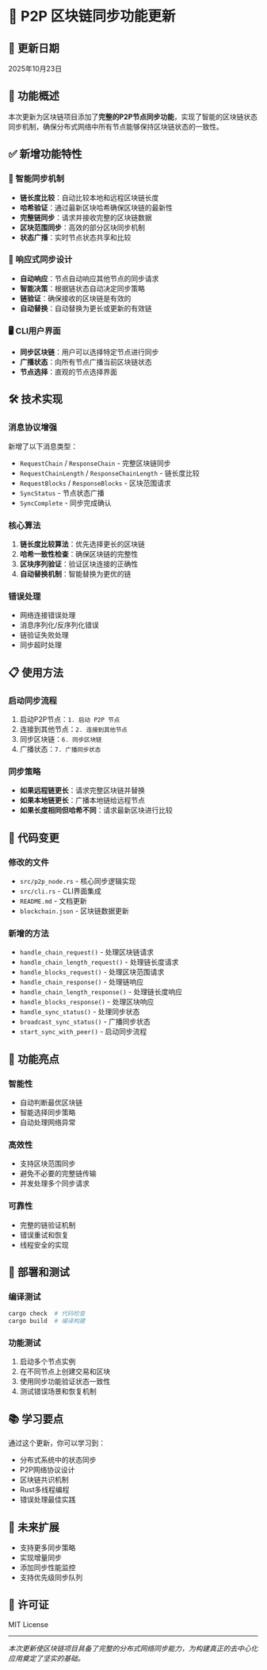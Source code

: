 # 🚀 P2P 区块链同步功能更新

## 📅 更新日期
2025年10月23日

## 🎯 功能概述

本次更新为区块链项目添加了**完整的P2P节点同步功能**，实现了智能的区块链状态同步机制，确保分布式网络中所有节点能够保持区块链状态的一致性。

## ✅ 新增功能特性

### 🔄 智能同步机制
- **链长度比较**：自动比较本地和远程区块链长度
- **哈希验证**：通过最新区块哈希确保区块链的最新性
- **完整链同步**：请求并接收完整的区块链数据
- **区块范围同步**：高效的部分区块同步机制
- **状态广播**：实时节点状态共享和比较

### 📡 响应式同步设计
- **自动响应**：节点自动响应其他节点的同步请求
- **智能决策**：根据链状态自动决定同步策略
- **链验证**：确保接收的区块链是有效的
- **自动替换**：自动替换为更长或更新的有效链

### 🖥️ CLI用户界面
- **同步区块链**：用户可以选择特定节点进行同步
- **广播状态**：向所有节点广播当前区块链状态
- **节点选择**：直观的节点选择界面

## 🛠️ 技术实现

### 消息协议增强
新增了以下消息类型：
- `RequestChain` / `ResponseChain` - 完整区块链同步
- `RequestChainLength` / `ResponseChainLength` - 链长度比较
- `RequestBlocks` / `ResponseBlocks` - 区块范围请求
- `SyncStatus` - 节点状态广播
- `SyncComplete` - 同步完成确认

### 核心算法
1. **链长度比较算法**：优先选择更长的区块链
2. **哈希一致性检查**：确保区块链的完整性
3. **区块序列验证**：验证区块连接的正确性
4. **自动替换机制**：智能替换为更优的链

### 错误处理
- 网络连接错误处理
- 消息序列化/反序列化错误
- 链验证失败处理
- 同步超时处理

## 📋 使用方法

### 启动同步流程
1. 启动P2P节点：`1. 启动 P2P 节点`
2. 连接到其他节点：`2. 连接到其他节点`
3. 同步区块链：`6. 同步区块链`
4. 广播状态：`7. 广播同步状态`

### 同步策略
- **如果远程链更长**：请求完整区块链并替换
- **如果本地链更长**：广播本地链给远程节点
- **如果长度相同但哈希不同**：请求最新区块进行比较

## 🔧 代码变更

### 修改的文件
- `src/p2p_node.rs` - 核心同步逻辑实现
- `src/cli.rs` - CLI界面集成
- `README.md` - 文档更新
- `blockchain.json` - 区块链数据更新

### 新增的方法
- `handle_chain_request()` - 处理区块链请求
- `handle_chain_length_request()` - 处理链长度请求
- `handle_blocks_request()` - 处理区块范围请求
- `handle_chain_response()` - 处理链响应
- `handle_chain_length_response()` - 处理链长度响应
- `handle_blocks_response()` - 处理区块响应
- `handle_sync_status()` - 处理同步状态
- `broadcast_sync_status()` - 广播同步状态
- `start_sync_with_peer()` - 启动同步流程

## 🎯 功能亮点

### 智能性
- 自动判断最优区块链
- 智能选择同步策略
- 自动处理网络异常

### 高效性
- 支持区块范围同步
- 避免不必要的完整链传输
- 并发处理多个同步请求

### 可靠性
- 完整的链验证机制
- 错误重试和恢复
- 线程安全的实现

## 🚀 部署和测试

### 编译测试
```bash
cargo check  # 代码检查
cargo build  # 编译构建
```

### 功能测试
1. 启动多个节点实例
2. 在不同节点上创建交易和区块
3. 使用同步功能验证状态一致性
4. 测试错误场景和恢复机制

## 📚 学习要点

通过这个更新，你可以学习到：
- 分布式系统中的状态同步
- P2P网络协议设计
- 区块链共识机制
- Rust多线程编程
- 错误处理最佳实践

## 🔮 未来扩展

- 支持更多同步策略
- 实现增量同步
- 添加同步性能监控
- 支持优先级同步队列

## 📄 许可证

MIT License

---

*本次更新使区块链项目具备了完整的分布式网络同步能力，为构建真正的去中心化应用奠定了坚实的基础。*
